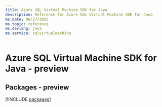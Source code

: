 ```yaml
---
title: Azure SQL Virtual Machine SDK for Java
description: Reference for Azure SQL Virtual Machine SDK for Java
ms.date: 06/27/2025
ms.topic: reference
ms.devlang: java
ms.service: sqlvirtualmachine
---
```

# Azure SQL Virtual Machine SDK for Java - preview
## Packages - preview
[!INCLUDE [packages](sql-virtual-machine-index.md)]